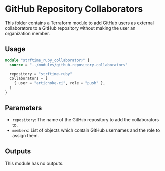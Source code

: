 # GitHub Repository Collaborators

This folder contains a Terraform module to add GitHub users as external
collaborators to a GitHub repository without making the user an organization
member.

## Usage

```terraform
module "strftime_ruby_collaborators" {
  source = "../modules/github-repository-collaborators"

  repository = "strftime-ruby"
  collaborators = [
    { user = "artichoke-ci", role = "push" },
  ]
}
```

## Parameters

- `repository`: The name of the GitHub repository to add the collaborators to.
- `members`: List of objects which contain GitHub usernames and the role to
  assign them.

## Outputs

This module has no outputs.
